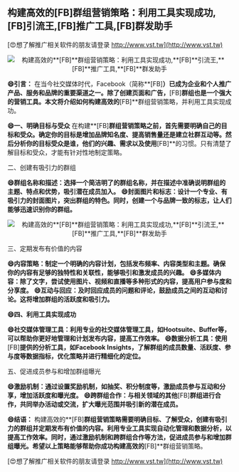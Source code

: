 ## **构建高效的**[FB]**群组营销策略：利用工具实现成功,**[FB]**引流王,**[FB]**推广工具,**[FB]**群发助手**

[😍想了解推广相关软件的朋友请登录 http://www.vst.tw](http://www.vst.tw)

 <center><img src="https://vst.tw/MP4/tuiguang/png/3.png" alt="构建高效的**[FB]**群组营销策略：利用工具实现成功,**[FB]**引流王,**[FB]**推广工具,**[FB]**群发助手"></center>

**😄引言：**
在当今社交媒体时代，Facebook（简称**[FB]**）已成为企业和个人推广产品、服务和品牌的重要渠道之一。除了创建页面和广告，**[FB]**群组也是一个强大的营销工具。本文将介绍如何构建高效的**[FB]**群组营销策略，并利用工具实现成功。

**😄一、明确目标与受众**
在构建**[FB]**群组营销策略之前，首先需要明确自己的目标和受众。确定你的目标是增加品牌知名度、提高销售量还是建立社群互动等。然后分析你的目标受众是谁，他们的兴趣、需求以及使用**[FB]**的习惯。只有清楚了解目标和受众，才能有针对性地制定策略。

二、创建有吸引力的群组

**😄群组名称和描述：选择一个简洁明了的群组名称，并在描述中准确说明群组的主题、特点和优势，吸引潜在成员加入。**
**😄封面图片和标志：设计一个专业、有吸引力的封面图片，突出群组的特色。同时，创建一个与品牌一致的标志，让人们能够迅速识别你的群组。**

 <center><img src="https://vst.tw/MP4/tuiguang/png/6.png" alt="构建高效的**[FB]**群组营销策略：利用工具实现成功,**[FB]**引流王,**[FB]**推广工具,**[FB]**群发助手"></center>

三、定期发布有价值的内容

**😄内容策略：制定一个明确的内容计划，包括发布频率、内容类型和主题。确保你的内容有足够的独特性和关联性，能够吸引和激发成员的兴趣。**
**😄多媒体内容：除了文字，尝试使用图片、视频和直播等多种形式的内容，提高用户参与度和分享度。**
**😄互动与回应：及时回应成员的问题和评论，鼓励成员之间的互动和讨论。这将增加群组的活跃度和吸引力。**

**😄四、利用工具实现成功**

**😄社交媒体管理工具：利用专业的社交媒体管理工具，如Hootsuite、Buffer等，可以帮助你更好地管理和计划发布内容，提高工作效率。**
**😄数据分析工具：使用**[FB]**提供的分析工具，如Facebook Insights，了解群组的成员数量、活跃度、参与度等数据指标，优化策略并进行精细化的定位。**

五、促进成员参与和增加群组曝光

**😄激励机制：通过设置奖励机制，如抽奖、积分制度等，激励成员参与互动和分享，增加活跃度和曝光度。**
**😄跨群组合作：与相关领域的其他**[FB]**群组进行合作，共同举办活动或交流，扩大曝光范围并吸引新的潜在成员。**

**😄结语：**
构建高效的**[FB]**群组营销策略需要明确目标、了解受众，创建有吸引力的群组并定期发布有价值的内容。利用专业工具实现自动化管理和数据分析，以提高工作效率。同时，通过激励机制和跨群组合作等方法，促进成员参与和增加群组曝光。希望以上策略能够帮助你成功构建高效的**[FB]**群组营销策略。

[😍想了解推广相关软件的朋友请登录 http://www.vst.tw](http://www.vst.tw)



